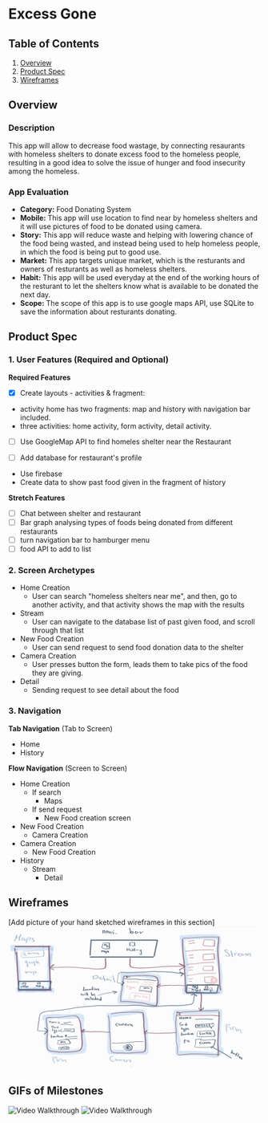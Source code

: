 # Excess Gone

## Table of Contents

1. [Overview](#Overview)
1. [Product Spec](#Product-Spec)
1. [Wireframes](#Wireframes)

## Overview

### Description

This app will allow to decrease food wastage, by connecting resaurants with homeless shelters to donate excess food to the homeless people, resulting in a good idea to solve the issue of hunger and food insecurity among the homeless. 

### App Evaluation


  - **Category:** Food Donating System
   - **Mobile:** This app will use location to find near by homeless shelters and it will use pictures of food to be donated using camera. 
   - **Story:** This app will reduce waste and helping with lowering chance of the food being wasted, and instead being used to help homeless people, in which the food is being put to good use. 
   - **Market:** This app targets unique market, which is the resturants and owners of resturants as well as homeless shelters.
   - **Habit:**  This app will be used everyday at the end of the working hours of the resturant to let the shelters know what is available to be donated the next day. 
   - **Scope:** The scope of this app is to use google maps API, use SQLite to save the information about resturants donating.

## Product Spec

### 1. User Features (Required and Optional)

**Required Features**

- [X] Create layouts - activities & fragment: 
* activity home has two fragments: map and history with navigation bar included. 
* three activities: home activity, form activity, detail activity.

- [ ] Use GoogleMap API to find homeles shelter near the Restaurant


- [ ] Add database for restaurant's profile
* Use firebase
* Create data to show past food given in the fragment of history


**Stretch Features**

- [ ] Chat between shelter and restaurant
- [ ] Bar graph analysing types of foods being donated from different restaurants
- [ ] turn navigation bar to hamburger menu
- [ ] food API to add to list 

### 2. Screen Archetypes

- Home Creation
    - User can search "homeless shelters near me", and then, go to another activity, and that activity shows the map with the results
- Stream
    - User can navigate to the database list of past given food, and scroll through that list
- New Food Creation
    - User can send request to send food donation data to the shelter
- Camera Creation
    - User presses button the form, leads them to take pics of the food they are giving.
- Detail
    - Sending request to see detail about the food


### 3. Navigation

**Tab Navigation** (Tab to Screen)

* Home
* History

**Flow Navigation** (Screen to Screen)

- Home Creation
    - If search 
        - Maps
    - If send request
        - New Food creation screen
- New Food Creation
    - Camera Creation
- Camera Creation
    -  New Food Creation
- History
    -  Stream
        -  Detail 


## Wireframes

[Add picture of your hand sketched wireframes in this section]
<img src="wireframe.jpg" width=600>

## GIFs of Milestones

<img src='MileStone2GIF.gif' title='Video Walkthrough' width='' alt='Video Walkthrough' />
<img src='WIP_MileStones_2&3.gif' title='Video Walkthrough' width='' alt='Video Walkthrough' />
